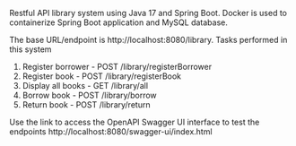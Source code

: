 Restful API library system using Java 17 and Spring Boot.
Docker is used to containerize Spring Boot application and MySQL database. 

The base URL/endpoint is http://localhost:8080/library.
Tasks performed in this system
1. Register borrower - POST /library/registerBorrower
2. Register book - POST /library/registerBook
3. Display all books - GET /library/all
4. Borrow book - POST /library/borrow
5. Return book - POST /library/return

Use the link to access the OpenAPI Swagger UI interface to test the endpoints
http://localhost:8080/swagger-ui/index.html
